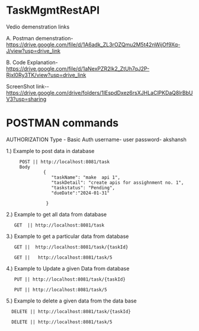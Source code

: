 # TaskMgmtRestAPI

Vedio demenstration links 



A. Postman demenstration-  https://drive.google.com/file/d/1A6adk_ZL3rOZQmu2M5t42nWijOf9Xq-J/view?usp=drive_link


B. Code Explanation-   https://drive.google.com/file/d/1aNexPZR2lk2_ZtUh7qJ2P-RjxI0Ry3TK/view?usp=drive_link



ScreenShot link--  https://drive.google.com/drive/folders/1IEspdDxez6rsXJHLaClPKDaQ8lrBbUV3?usp=sharing

# POSTMAN commands

AUTHORIZATION Type - Basic Auth
username- user
password- akshansh

1.) Example to post data in database 
      
         POST || http://localhost:8081/task
         Body
                  {
                     "taskName": "make  api 1",
                     "taskDetail": "create apis for assighnment no. 1",
                     "taskstatus": "Pending",
                     "dueDate":"2024-01-31"
  
                   }
2.) Example to get all data from database
       
       GET  || http://localhost:8081/task


3.) Example to get a particular data from database

       GET ||  http://localhost:8081/task/{taskId}

       GET ||   http://localhost:8081/task/5

4.) Example to Update a given Data from database 

       PUT || http://localhost:8081/task/{taskId}
        
       PUT || http://localhost:8081/task/5

5.) Example to delete a given data from the data base

      DELETE || http://localhost:8081/task/{taskId}
        
      DELETE || http://localhost:8081/task/5
       
